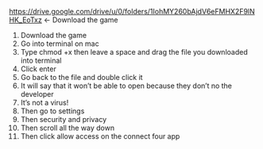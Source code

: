 https://drive.google.com/drive/u/0/folders/1IohMY260bAjdV6eFMHX2F9lNHK_EoTxz <- Download the game
1. Download the game 
2. Go into terminal on mac 
3. Type chmod +x then leave a space and drag the file you downloaded into terminal 
4. Click enter
5. Go back to the file and double click it
6. It will say that it won’t be able to open because they don’t no the developer
7. It’s not a virus!
8. Then go to settings 
9. Then security and privacy
11. Then scroll all the way down 
12. Then click allow access on the connect four app

